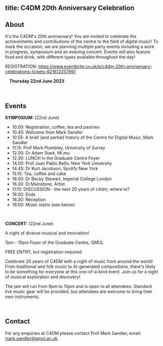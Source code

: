 title: C4DM 20th Anniversary Celebration
---------


About
-------
It's the C4DM's 20th anniversary! You are invited to celebrate the achievements and contributions of the centre to the field of digital music! To mark the occasion, we are planning multiple party events including a work in progress, symposium and an evening concert. Events will also feature food and drink, with different types available throughout the day!

REGISTRATION: https://www.eventbrite.co.uk/e/c4dm-20th-anniversary-celebrations-tickets-621612257997

 **Thursday 22nd June 2023**

  


Events
------------------

**SYMPOSIUM:** (22nd June)

* 10.00: Registration, coffee, tea and pastries
* 10.45: Welcome from Mark Sandler
* 10.55: A brief (and partial) history of the Centre for Digital Music, Mark Sandler
* 11.15: Prof Mark Plumbley, University of Surrey
* 12.00: Dr Adam Stark, Mi.mu
* 12.30: LUNCH in the Graduate Centre Foyer
* 14.00: Prof Juan Pablo Bello, New York University
* 14.45: Dr Kurt Jacobson, Spotify New York
* 15.15: Tea, coffee and cake
* 16.00: Dr Becky Stewart, Imperial College London
* 16.30: Di Mainstone, Artist
* 17.15: DISCUSSION - the next 20 years of c4dm; where to?
* 18.00: Ends
* 18.30: Reception
* 19.00: Music starts (see below)

  

**CONCERT:** (22nd June)

A night of diverse musical and innovation!

7pm - 10pm Foyer of the Graduate Centre, QMUL

FREE ENTRY, but registration required.

Celebrate 20 years of C4DM with a night of music from around the world! From traditional and folk music to AI-generated compositions, there's likely to be something for everyone at this one-of-a-kind event. Join us for a night of musical exploration and discovery!

The jam will run from 9pm to 10pm and is open to all attendees. Standard live music gear will be provided, but attendees are welcome to bring their own instruments.


  


Contact
------------------

For any enquiries at C4DM please contact Prof Mark Sandler, email: [mark.sandler@qmul.ac.uk](mailto:mark.sandler@qmul.ac.uk).
